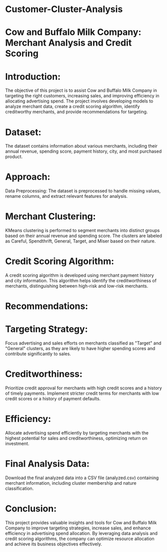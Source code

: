 # Customer-Cluster-Analysis
# Cow and Buffalo Milk Company: Merchant Analysis and Credit Scoring
# Introduction:

The objective of this project is to assist Cow and Buffalo Milk Company in targeting the right customers, increasing sales, and improving efficiency in allocating advertising spend. The project involves developing models to analyze merchant data, create a credit scoring algorithm, identify creditworthy merchants, and provide recommendations for targeting.
# Dataset:

The dataset contains information about various merchants, including their annual revenue, spending score, payment history, city, and most purchased product.
# Approach:

Data Preprocessing: The dataset is preprocessed to handle missing values, rename columns, and extract relevant features for analysis.

# Merchant Clustering:

KMeans clustering is performed to segment merchants into distinct groups based on their annual revenue and spending score. The clusters are labeled as Careful, Spendthrift, General, Target, and Miser based on their nature.

# Credit Scoring Algorithm: 

A credit scoring algorithm is developed using merchant payment history and city information. This algorithm helps identify the creditworthiness of merchants, distinguishing between high-risk and low-risk merchants.

# Recommendations:
# Targeting Strategy: 

Focus advertising and sales efforts on merchants classified as "Target" and "General" clusters, as they are likely to have higher spending scores and contribute significantly to sales.
# Creditworthiness:

Prioritize credit approval for merchants with high credit scores and a history of timely payments. Implement stricter credit terms for merchants with low credit scores or a history of payment defaults.

# Efficiency: 

Allocate advertising spend efficiently by targeting merchants with the highest potential for sales and creditworthiness, optimizing return on investment.
# Final Analysis Data:

Download the final analyzed data into a CSV file (analyzed.csv) containing merchant information, including cluster membership and nature classification.
# Conclusion:
This project provides valuable insights and tools for Cow and Buffalo Milk Company to improve targeting strategies, increase sales, and enhance efficiency in advertising spend allocation. By leveraging data analysis and credit scoring algorithms, the company can optimize resource allocation and achieve its business objectives effectively.
